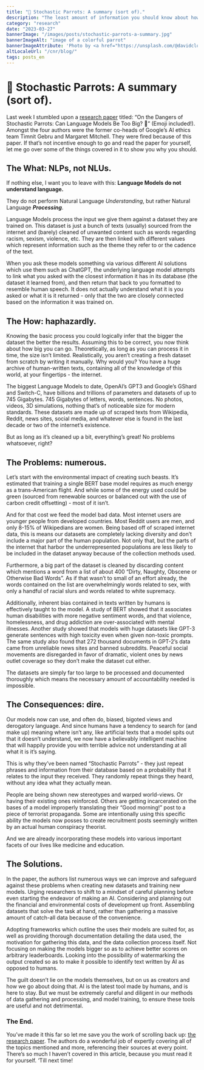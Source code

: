 ```yaml
---
title: "🦜 Stochastic Parrots: A summary (sort of)."
description: "The least amount of information you should know about how the trouble with Large Language Models."
category: "research"
date: "2023-03-27"
bannerImage: "/images/posts/stochastic-parrots-a-summary.jpg"
bannerImageAlt: "image of a colorful parrot"
bannerImageAttribute: 'Photo by <a href="https://unsplash.com/@davidclode?utm_source=unsplash&utm_medium=referral&utm_content=creditCopyText">David Clode</a> on <a href="https://unsplash.com/photos/G7Jd9fMuRHs?utm_source=unsplash&utm_medium=referral&utm_content=creditCopyText">Unsplash</a>'
altLocaleUrl: "/cnr/blog/"
tags: posts_en
---
```


# 🦜 Stochastic Parrots: A summary (sort of).

Last week I stumbled upon a [research paper](https://dl.acm.org/doi/pdf/10.1145/3442188.3445922) titled: “On the Dangers of Stochastic Parrots: Can Language Models Be Too Big? 🦜” (Emoji included!). Amongst the four authors were the former co-heads of Google’s AI ethics team Timnit Gebru and Margaret Mitchell. They were fired because of this paper. If that’s not incentive enough to go and read the paper for yourself, let me go over some of the things covered in it to show you why you should.

## The What: NLPs, not NLUs.

If nothing else, I want you to leave with this: **Language Models do not understand language.**

They do not perform Natural Language _Understanding_, but rather Natural Language **_Processing_**.

Language Models process the input we give them against a dataset they are trained on. This dataset is just a bunch of texts (usually) sourced from the internet and (barely) cleaned of unwanted content such as words regarding racism, sexism, violence, etc. They are then linked with different values which represent information such as the theme they refer to or the cadence of the text.

When you ask these models something via various different AI solutions which use them such as ChatGPT, the underlying language model attempts to link what you asked with the closest information it has in its database (the dataset it learned from), and then return that back to you formatted to resemble human speech. It does not actually understand what it is you asked or what it is it returned - only that the two are closely connected based on the information it was trained on.

## The How: haphazardly.

Knowing the basic process you could logically infer that the bigger the dataset the better the results. Assuming this to be correct, you now think about how big you can go. Theoretically, as long as you can process it in time, the size isn’t limited. Realistically, you aren’t creating a fresh dataset from scratch by writing it manually. Why would you? You have a huge archive of human-written texts, containing all of the knowledge of this world, at your fingertips - the internet.

The biggest Language Models to date, OpenAI’s GPT3 and Google’s GShard and Switch-C, have billions and trillions of parameters and datasets of up to 745 Gigabytes. 745 Gigabytes of letters, words, sentences. No photos, videos, 3D simulations, nothing that’s of noticeable size for modern standards. These datasets are made up of scraped texts from Wikipedia, Reddit, news sites, social media, and whatever else is found in the last decade or two of the internet’s existence.

But as long as it’s cleaned up a bit, everything’s great! No problems whatsoever, right?

## The Problems: numerous.

Let’s start with the environmental impact of creating such beasts. It’s estimated that training a single BERT base model requires as much energy as a trans-American flight. And while some of the energy used could be green (sourced from renewable sources or balanced out with the use of carbon credit offsetting) - most of it isn’t.

And for that cost we feed the model bad data. Most internet users are younger people from developed countries. Most Reddit users are men, and only 8-15% of Wikipedians are women. Being based off of scraped internet data, this is means our datasets are completely lacking diversity and don’t include a major part of the human population. Not only that, but the parts of the internet that harbor the underrepresented populations are less likely to be included in the dataset anyway because of the collection methods used.

Furthermore, a big part of the dataset is cleaned by discarding content which mentions a word from a list of about 400 “Dirty, Naughty, Obscene or Otherwise Bad Words”. As if that wasn’t to small of an effort already, the words contained on the list are overwhelmingly words related to sex, with only a handful of racial slurs and words related to white supremacy.

Additionally, inherent bias contained in texts written by humans is effectively taught to the model. A study of BERT showed that it associates human disabilities with more negative sentiment words, and that violence, homelessness, and drug addiction are over-associated with mental illnesses. Another study showed that models with huge datasets like GPT-3 generate sentences with high toxicity even when given non-toxic prompts. The same study also found that 272 thousand documents in GPT-2’s data came from unreliable news sites and banned subreddits. Peaceful social movements are disregarded in favor of dramatic, violent ones by news outlet coverage so they don’t make the dataset cut either.

The datasets are simply far too large to be processed and documented thoroughly which means the necessary amount of accountability needed is impossible.

## The Consequences: dire.

Our models now can use, and often do, biased, bigoted views and derogatory language. And since humans have a tendency to search for (and make up) meaning where isn’t any, like artificial texts that a model spits out that it doesn’t understand, we now have a believably intelligent machine that will happily provide you with terrible advice not understanding at all what it is it’s saying.

This is why they’ve been named “Stochastic Parrots” - they just repeat phrases and information from their database based on a probability that it relates to the input they received. They randomly repeat things they heard, without any idea what they actually mean.

People are being shown new stereotypes and warped world-views. Or having their existing ones reinforced. Others are getting incarcerated on the bases of a model improperly translating their “Good morning!” post to a piece of terrorist propaganda. Some are intentionally using this specific ability the models now posses to create recruitment posts seemingly written by an actual human conspiracy theorist.

And we are already incorporating these models into various important facets of our lives like medicine and education.

## The Solutions.

In the paper, the authors list numerous ways we can improve and safeguard against these problems when creating new datasets and training new models. Urging researchers to shift to a mindset of careful planning before even starting the endeavor of making an AI. Considering and planning out the financial and environmental costs of development up front. Assembling datasets that solve the task at hand, rather than gathering a massive amount of catch-all data because of the convenience.

Adopting frameworks which outline the uses their models are suited for, as well as providing thorough documentation detailing the data used, the motivation for gathering this data, and the data collection process itself. Not focusing on making the models bigger so as to achieve better scores on arbitrary leaderboards. Looking into the possibility of watermarking the output created so as to make it possible to identify text written by AI as opposed to humans.

The guilt doesn’t lie on the models themselves, but on us as creators and how we go about doing that. AI is the latest tool made by humans, and is here to stay. But we must be extremely careful and diligent in our methods of data gathering and processing, and model training, to ensure these tools are useful and not detrimental.

### The End.

You’ve made it this far so let me save you the work of scrolling back up: [the research paper](https://dl.acm.org/doi/pdf/10.1145/3442188.3445922). The authors do a wonderful job of expertly covering all of the topics mentioned and more, referencing their sources at every point. There’s so much I haven’t covered in this article, because you must read it for yourself. ‘Till next time!
